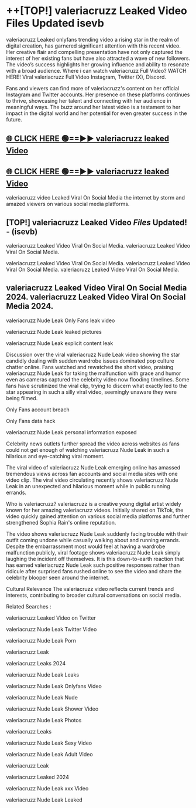 # ++[TOP!] valeriacruzz Leaked Video Files Updated isevb<br>

valeriacruzz Leaked onlyfans trending video a rising star in the realm of digital creation, has garnered significant attention with this recent video. Her creative flair and compelling presentation have not only captured the interest of her existing fans but have also attracted a wave of new followers. The video’s success highlights her growing influence and ability to resonate with a broad audience.
Where i can watch valeriacruzz Full Video? WATCH HERE! Viral valeriacruzz Full Video Instagram, Twitter (X), Discord.


Fans and viewers can find more of valeriacruzz's content on her official Instagram and Twitter accounts. Her presence on these platforms continues to thrive, showcasing her talent and connecting with her audience in meaningful ways. The buzz around her latest video is a testament to her impact in the digital world and her potential for even greater success in the future.


## [🌐 CLICK HERE 🟢==►► valeriacruzz leaked Video ](https://xnudes.xyz/go)

## [🌐 CLICK HERE 🟢==►► valeriacruzz leaked Video ](https://xnudes.xyz/go)



valeriacruzz video Leaked Viral On Social Media the internet by storm and amazed viewers on various social media platforms.


## [TOP!] valeriacruzz Leaked Video *Files* Updated! - (isevb)

valeriacruzz Leaked Video Viral On Social Media. valeriacruzz Leaked Video Viral On Social Media.

valeriacruzz Leaked Video Viral On Social Media. valeriacruzz Leaked Video Viral On Social Media. valeriacruzz Leaked Video Viral On Social Media.


## valeriacruzz Leaked Video Viral On Social Media 2024. valeriacruzz Leaked Video Viral On Social Media 2024.
valeriacruzz Nude Leak Only Fans leak video

valeriacruzz Nude Leak leaked pictures

valeriacruzz Nude Leak explicit content leak

Discussion over the viral valeriacruzz Nude Leak video showing the star candidly dealing with sudden wardrobe issues dominated pop culture chatter online. Fans watched and rewatched the short video, praising valeriacruzz Nude Leak for taking the malfunction with grace and humor even as cameras captured the celebrity video now flooding timelines. Some fans have scrutinized the viral clip, trying to discern what exactly led to the star appearing in such a silly viral video, seemingly unaware they were being filmed.


Only Fans account breach

Only Fans data hack

valeriacruzz Nude Leak personal information exposed

Celebrity news outlets further spread the video across websites as fans could not get enough of watching valeriacruzz Nude Leak in such a hilarious and eye-catching viral moment.


The viral video of valeriacruzz Nude Leak emerging online has amassed tremendous views across fan accounts and social media sites with one video clip. The viral video circulating recently shows valeriacruzz Nude Leak in an unexpected and hilarious moment while in public running errands.


Who is valeriacruzz? valeriacruzz is a creative young digital artist widely known for her amazing valeriacruzz videos. Initially shared on TikTok, the video quickly gained attention on various social media platforms and further strengthened Sophia Rain's online reputation.

The video shows valeriacruzz Nude Leak suddenly facing trouble with their outfit coming undone while casually walking about and running errands. Despite the embarrassment most would feel at having a wardrobe malfunction publicly, viral footage shows valeriacruzz Nude Leak simply laughing the incident off themselves. It is this down-to-earth reaction that has earned valeriacruzz Nude Leak such positive responses rather than ridicule after surprised fans rushed online to see the video and share the celebrity blooper seen around the internet.

Cultural Relevance The valeriacruzz video reflects current trends and interests, contributing to broader cultural conversations on social media.

Related Searches :

valeriacruzz Leaked Video on Twitter

valeriacruzz Nude Leak Twitter Video

valeriacruzz Nude Leak Porn

valeriacruzz Leak 

valeriacruzz Leaks 2024

valeriacruzz Nude Leak Leaks

valeriacruzz Nude Leak Onlyfans Video

valeriacruzz Nude Leak Nude

valeriacruzz Nude Leak Shower Video

valeriacruzz Nude Leak Photos

valeriacruzz Leaks

valeriacruzz Nude Leak Sexy Video

valeriacruzz Nude Leak Adult Video

valeriacruzz Leak

valeriacruzz Leaked 2024

valeriacruzz Nude Leak xxx Video

valeriacruzz Nude Leak Leaked
